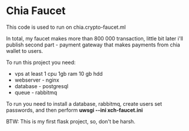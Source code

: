 # Chia Faucet
This code is used to run on chia.crypto-faucet.ml

In total, my faucet makes more than 800 000 transaction, little bit later i'll publish second part - payment gateway that makes payments from chia wallet to users.

To run this project you need:
- vps at least 1 cpu 1gb ram 10 gb hdd
- webserver - nginx
- database - postgresql
- queue - rabbitmq


To run you need to install a database, rabbitmq, create users set passwords, and then perform **uwsgi --ini xch-faucet.ini**

BTW:
This is my first flask project, so, don't be harsh.
